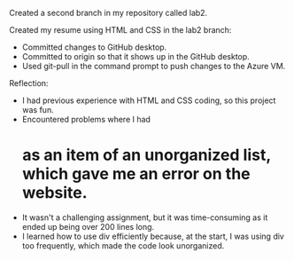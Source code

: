 Created a second branch in my repository called lab2.

Created my resume using HTML and CSS in the lab2 branch:
 - Committed changes to GitHub desktop.
 - Committed to origin so that it shows up in the  GitHub desktop.
 - Used git-pull in the command prompt to push changes to the Azure VM.

Reflection:

 - I had previous experience with HTML and CSS coding, so this project was fun.
 - Encountered problems where I had <h1> as an item of an unorganized list, which gave me an error on the website.
 - It wasn't a challenging assignment, but it was time-consuming as it ended up being over 200 lines long.
 - I learned how to use div efficiently because, at the start, I was using div too frequently, which made the code look unorganized.